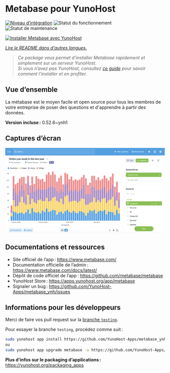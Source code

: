 <!--
Nota bene : ce README est automatiquement généré par <https://github.com/YunoHost/apps/tree/master/tools/readme_generator>
Il NE doit PAS être modifié à la main.
-->

# Metabase pour YunoHost

[![Niveau d’intégration](https://apps.yunohost.org/badge/integration/metabase)](https://ci-apps.yunohost.org/ci/apps/metabase/)
![Statut du fonctionnement](https://apps.yunohost.org/badge/state/metabase)
![Statut de maintenance](https://apps.yunohost.org/badge/maintained/metabase)

[![Installer Metabase avec YunoHost](https://install-app.yunohost.org/install-with-yunohost.svg)](https://install-app.yunohost.org/?app=metabase)

*[Lire le README dans d'autres langues.](./ALL_README.md)*

> *Ce package vous permet d’installer Metabase rapidement et simplement sur un serveur YunoHost.*  
> *Si vous n’avez pas YunoHost, consultez [ce guide](https://yunohost.org/install) pour savoir comment l’installer et en profiter.*

## Vue d’ensemble

La métabase est le moyen facile et open source pour tous les membres de votre entreprise de poser des questions et d'apprendre à partir des données.

**Version incluse :** 0.52.6~ynh1

## Captures d’écran

![Capture d’écran de Metabase](./doc/screenshots/metabase-product-screenshot.png)

## Documentations et ressources

- Site officiel de l’app : <https://www.metabase.com/>
- Documentation officielle de l’admin : <https://www.metabase.com/docs/latest/>
- Dépôt de code officiel de l’app : <https://github.com/metabase/metabase>
- YunoHost Store : <https://apps.yunohost.org/app/metabase>
- Signaler un bug : <https://github.com/YunoHost-Apps/metabase_ynh/issues>

## Informations pour les développeurs

Merci de faire vos pull request sur la [branche `testing`](https://github.com/YunoHost-Apps/metabase_ynh/tree/testing).

Pour essayer la branche `testing`, procédez comme suit :

```bash
sudo yunohost app install https://github.com/YunoHost-Apps/metabase_ynh/tree/testing --debug
ou
sudo yunohost app upgrade metabase -u https://github.com/YunoHost-Apps/metabase_ynh/tree/testing --debug
```

**Plus d’infos sur le packaging d’applications :** <https://yunohost.org/packaging_apps>
